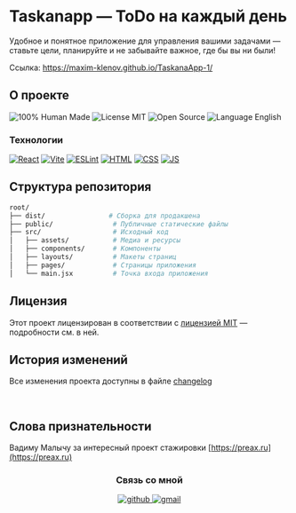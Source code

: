 <h1>Taskanapp — ToDo на каждый день</h1>

<p>Удобное и понятное приложение для управления вашими задачами — ставьте цели, планируйте и не забывайте важное, где бы вы ни были!</p>

Ссылка: <a href="https://maxim-klenov.github.io/TaskanaApp-1/">https://maxim-klenov.github.io/TaskanaApp-1/</a>

## О проекте


![100% Human Made](https://img.shields.io/badge/100%25-Human_Made-brightgreen)
![License MIT](https://img.shields.io/badge/License-MIT-yellow.svg)
![Open Source](https://img.shields.io/badge/Open_Source-blue)
![Language English](https://img.shields.io/badge/Language-RU-lightgrey) 

### Технологии


[![React](https://img.shields.io/badge/React-20232A?logo=react&logoColor=61DAFB)](https://reactjs.org/)
[![Vite](https://img.shields.io/badge/Vite-646CFF?logo=vite&logoColor=white)](https://vitejs.dev/)
[![ESLint](https://img.shields.io/badge/ESLint-4B32C3?logo=eslint&logoColor=white)](https://eslint.org/)
[![HTML](https://img.shields.io/badge/HTML-E34F26?logo=html5&logoColor=white)](#)
[![CSS](https://img.shields.io/badge/CSS-1572B6?logo=css3&logoColor=white)](#)
[![JS](https://img.shields.io/badge/JavaScript-F7DC6F?logo=javascript&logoColor=black)](#)


## Структура репозитория

```bash
root/
├── dist/                # Сборка для продакшена
├── public/               # Публичные статические файлы
├── src/                  # Исходный код
│   ├── assets/           # Медиа и ресурсы
│   ├── components/       # Компоненты
│   ├── layouts/          # Макеты страниц
│   ├── pages/            # Страницы приложения
│   └── main.jsx          # Точка входа приложения
```

## Лицензия

Этот проект лицензирован в соответствии с [лицензией MIT](LICENSE/) — подробности см. в ней.

## История изменений

Все изменения проекта доступны в файле [changelog](CHANGELOG.md)

<br>

## Слова признательности

Вадиму Малычу за интересный проект стажировки [https://preax.ru](https://preax.ru)

<div align="center">

### Связь со мной

 <a href="https://github.com/maxim-klenov" target="_blank" rel="noopener noreferrer">
    <img src="https://img.shields.io/badge/github-%2324292e.svg?&style=for-the-badge&logo=github&logoColor=white" alt="github" style="margin-bottom: 5px;" />
 </a>
   
 <a href="mailto:maxklenow@gmail.com" target="_blank" rel="noopener noreferrer">
    <img src="https://img.shields.io/badge/Gmail-white?style=for-the-badge&logo=gmail&logoColor=D14836" alt="gmail" />
 </a>

</div>
